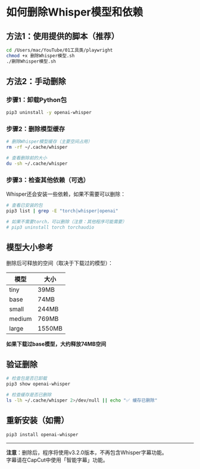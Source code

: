 # 如何删除Whisper模型和依赖

## 方法1：使用提供的脚本（推荐）

```bash
cd /Users/mac/YouTube/01工具类/playwright
chmod +x 删除Whisper模型.sh
./删除Whisper模型.sh
```

## 方法2：手动删除

### 步骤1：卸载Python包

```bash
pip3 uninstall -y openai-whisper
```

### 步骤2：删除模型缓存

```bash
# 删除Whisper模型缓存（主要空间占用）
rm -rf ~/.cache/whisper

# 查看删除前的大小
du -sh ~/.cache/whisper
```

### 步骤3：检查其他依赖（可选）

Whisper还会安装一些依赖，如果不需要可以删除：

```bash
# 查看已安装的包
pip3 list | grep -E "torch|whisper|openai"

# 如果不需要torch，可以删除（注意：其他程序可能需要）
# pip3 uninstall torch torchaudio
```

## 模型大小参考

删除后可释放的空间（取决于下载过的模型）：

| 模型 | 大小 |
|------|------|
| tiny | 39MB |
| base | 74MB |
| small | 244MB |
| medium | 769MB |
| large | 1550MB |

**如果下载过base模型，大约释放74MB空间**

## 验证删除

```bash
# 检查包是否已卸载
pip3 show openai-whisper

# 检查缓存是否已删除
ls -lh ~/.cache/whisper 2>/dev/null || echo "✅ 缓存已删除"
```

## 重新安装（如需）

```bash
pip3 install openai-whisper
```

---

**注意**：删除后，程序将使用v3.2.0版本，不再包含Whisper字幕功能。  
字幕请在CapCut中使用「智能字幕」功能。

